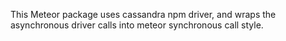 This Meteor package uses cassandra npm driver, and wraps the asynchronous driver calls
 into meteor synchronous call style.